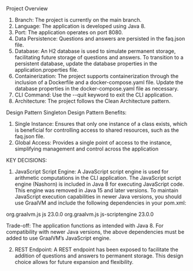 Project Overview
1.	Branch: The project is currently on the main branch.
2.	Language: The application is developed using Java 8.
3.	Port: The application operates on port 8080.
4.	Data Persistence: Questions and answers are persisted in the faq.json file.
5.	Database: An H2 database is used to simulate permanent storage, facilitating future storage of questions and answers.
    To transition to a persistent database, update the database properties in the application.properties file.
6.	Containerization: The project supports containerization through the inclusion of a Dockerfile and a docker-compose.yaml file.
    Update the database properties in the docker-compose.yaml file as necessary.
7.	CLI Command: Use the --quit keyword to exit the CLI application.
8.	Architecture: The project follows the Clean Architecture pattern.


Design Pattern
Singleton Design Pattern
Benefits:
1.	Single Instance: Ensures that only one instance of a class exists, which is beneficial for controlling access to shared resources, such as the faq.json file.
2.	Global Access: Provides a single point of access to the instance, simplifying management and control across the application


KEY DECISIONS:
1.	JavaScript Script Engine: A JavaScript script engine is used for arithmetic computations in the CLI application.
      The JavaScript script engine (Nashorn) is included in Java 8 for executing JavaScript code. This engine was removed in Java 15 and later versions.
      To maintain JavaScript execution capabilities in newer Java versions, you should use GraalVM and include the following dependencies in your pom.xml:

   <dependency>
        <groupId>org.graalvm.js</groupId>
        <artifactId>js</artifactId>
        <version>23.0.0</version>
   </dependency>

   <dependency>
        <groupId>org.graalvm.js</groupId>
        <artifactId>js-scriptengine</artifactId>
        <version>23.0.0</version>
   </dependency>

Trade-off: The application functions as intended with Java 8. For compatibility with newer Java versions, the above dependencies must be added to use GraalVM’s JavaScript engine.

2.	REST Endpoint: A REST endpoint has been exposed to facilitate the addition of questions and answers to permanent storage. This design choice allows for future expansion and flexibility.